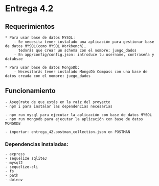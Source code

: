 # Entrega 4.2

## Requerimientos
    * Para usar base de datos MYSQL:
        - Se necesita tener instalado una aplicación para gestionar base de datos MYSQL(como MYSQL Workbench),
          tednrás que crear un schema con el nombre: juego_dados
        - En app/config/config.json: introduce tu username, contraseña y databsae

    * Para usar base de datos MongoDb:
        - Necesitarás tener instalado MongoDb Compass con una base de datos creada con el nombre: juego_dados

## Funcionamiento
    - Asegúrate de que estás en la raíz del proyecto
    - npm i para instalar las dependencias necesarias

    - npm run mysql para ejecutar la aplicación con base de datos MYSQL
    - npm run mongodb para ejecutar la aplicación con base de datos MONGODB

    - importar: entrega_42.postman_collection.json en POSTMAN

### Dependencias instaladas:
    - express
    - sequelize sqlite3
    - mysql2
    - sequelize-cli
    - fs
    - path
    - dotenv




